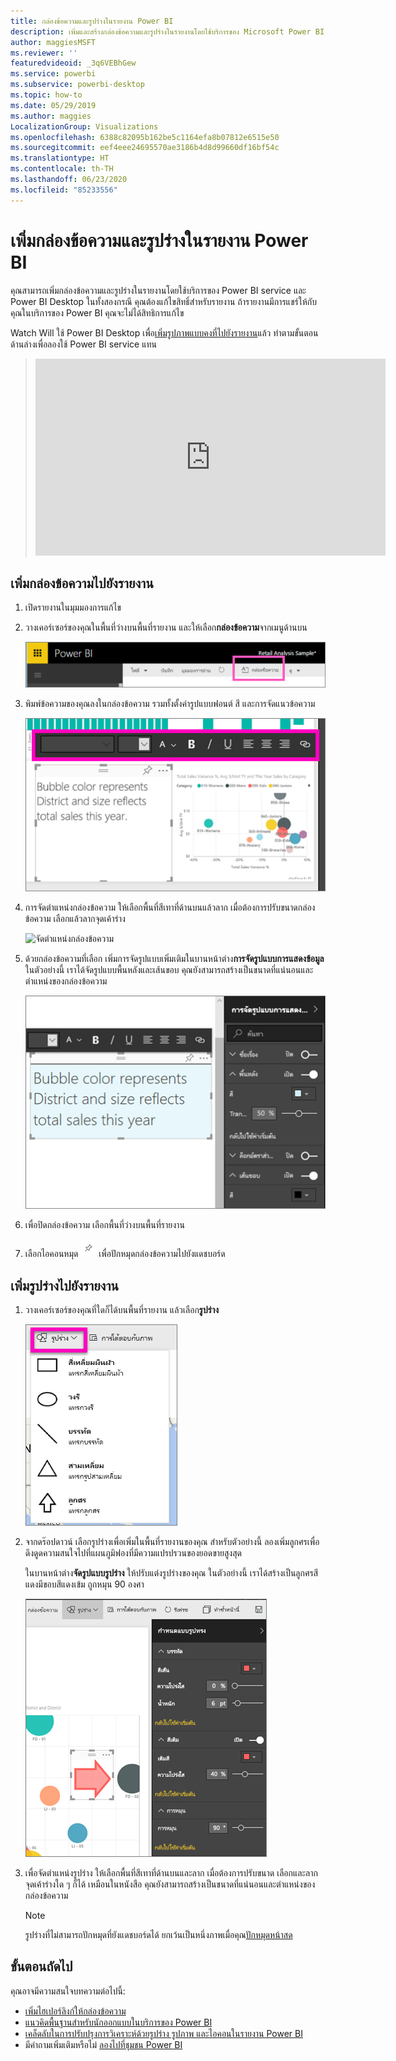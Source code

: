```yaml
---
title: กล่องข้อความและรูปร่างในรายงาน Power BI
description: เพิ่มและสร้างกล่องข้อความและรูปร่างในรายงานโดยใช้บริการของ Microsoft Power BI
author: maggiesMSFT
ms.reviewer: ''
featuredvideoid: _3q6VEBhGew
ms.service: powerbi
ms.subservice: powerbi-desktop
ms.topic: how-to
ms.date: 05/29/2019
ms.author: maggies
LocalizationGroup: Visualizations
ms.openlocfilehash: 6388c82095b162be5c1164efa8b07812e6515e50
ms.sourcegitcommit: eef4eee24695570ae3186b4d8d99660df16bf54c
ms.translationtype: HT
ms.contentlocale: th-TH
ms.lasthandoff: 06/23/2020
ms.locfileid: "85233556"
---
```

# <a name="add-text-boxes-and-shapes-to-power-bi-reports"></a>เพิ่มกล่องข้อความและรูปร่างในรายงาน Power BI
คุณสามารถเพิ่มกล่องข้อความและรูปร่างในรายงานโดยใช้บริการของ Power BI service และ Power BI Desktop ในทั้งสองกรณี คุณต้องแก้ไขสิทธิ์สำหรับรายงาน ถ้ารายงานมีการแชร์ให้กับคุณในบริการของ Power BI คุณจะไม่ได้สิทธิการแก้ไข 

Watch Will ใช้ Power BI Desktop เพื่อ[เพิ่มรูปภาพแบบคงที่ไปยังรายงาน](/learn/modules/visuals-in-power-bi/12-formatting)แล้ว ทำตามขั้นตอนด้านล่างเพื่อลองใช้ Power BI service แทน
> 
> <iframe width="560" height="315" src="https://www.youtube.com/embed/_3q6VEBhGew" frameborder="0" allowfullscreen></iframe>
> 

## <a name="add-a-text-box-to-a-report"></a>เพิ่มกล่องข้อความไปยังรายงาน
1. เปิดรายงานในมุมมองการแก้ไข

2. วางเคอร์เซอร์ของคุณในพื้นที่ว่างบนพื้นที่รายงาน และให้เลือก**กล่องข้อความ**จากเมนูด้านบน
   
   ![เลือกกล่องข้อความ](media/power-bi-reports-add-text-and-shapes/pbi_textbox.png)
3. พิมพ์ข้อความของคุณลงในกล่องข้อความ รวมทั้งตั้งค่ารูปแบบฟอนต์ สี และการจัดแนวข้อความ 
   
   ![กรอกข้อความ](media/power-bi-reports-add-text-and-shapes/pbi_textbox2new.png)
4. การจัดตำแหน่งกล่องข้อความ ให้เลือกพื้นที่สีเทาที่ด้านบนแล้วลาก เมื่อต้องการปรับขนาดกล่องข้อความ เลือกแล้วลากจุดเค้าร่าง 
   
   ![จัดตำแหน่งกล่องข้อความ](media/power-bi-reports-add-text-and-shapes/textboxsmaller.gif)

5. ด้วยกล่องข้อความที่เลือก เพิ่มการจัดรูปแบบเพิ่มเติมในบานหน้าต่าง**การจัดรูปแบบการแสดงข้อมูล** ในตัวอย่างนี้ เราได้จัดรูปแบบพื้นหลังและเส้นขอบ คุณยังสามารถสร้างเป็นขนาดที่แน่นอนและตำแหน่งของกล่องข้อความ  

   ![การจัดรูปแบบกล่องข้อความ](media/power-bi-reports-add-text-and-shapes/power-bi-borders.png)

6. เพื่อปิดกล่องข้อความ เลือกพื้นที่ว่างบนพื้นที่รายงาน 

7. เลือกไอคอนหมุด  ![ไอคอนรูปเข็มหมุด](media/power-bi-reports-add-text-and-shapes/pbi_pintile.png) เพื่อปักหมุดกล่องข้อความไปยังแดชบอร์ด 

## <a name="add-a-shape-to-a-report"></a>เพิ่มรูปร่างไปยังรายงาน
1. วางเคอร์เซอร์ของคุณที่ใดก็ได้บนพื้นที่รายงาน แล้วเลือก**รูปร่าง**
   
   ![เลือกรูปร่าง](media/power-bi-reports-add-text-and-shapes/power-bi-shapes.png)
2. จากดร๊อปดาวน์ เลือกรูปร่างเพื่อเพิ่มในพื้นที่รายงานของคุณ สำหรับตัวอย่างนี้ ลองเพิ่มลูกศรเพื่อดึงดูดความสนใจไปที่แผนภูมิฟองที่มีความแปรปรวนของยอดขายสูงสุด 
   
   ในบานหน้าต่าง**จัดรูปแบบรูปร่าง** ให้ปรับแต่งรูปร่างของคุณ ในตัวอย่างนี้ เราได้สร้างเป็นลูกศรสีแดงมีขอบสีแดงเข้ม ถูกหมุน 90 องศา
   
   ![กำหนดมุมมองเอง](media/power-bi-reports-add-text-and-shapes/power-bi-arrrow.png)
3. เพื่อจัดตำแหน่งรูปร่าง ให้เลือกพื้นที่สีเทาที่ด้านบนและลาก เมื่อต้องการปรับขนาด เลือกและลากจุดเค้าร่างใด ๆ ก็ได้ เหมือนในหนังสือ คุณยังสามารถสร้างเป็นขนาดที่แน่นอนและตำแหน่งของกล่องข้อความ

   > [!NOTE]
   > รูปร่างที่ไม่สามารถปักหมุดที่ยังแดชบอร์ดได้ ยกเว้นเป็นหนึ่งภาพเมื่อคุณ[ปักหมุดหน้าสด](service-dashboard-pin-live-tile-from-report.md) 
   > 
   > 

## <a name="next-steps"></a>ขั้นตอนถัดไป

คุณอาจมีความสนใจบทความต่อไปนี้:

* [เพิ่มไฮเปอร์ลิงก์ให้กล่องข้อความ](service-add-hyperlink-to-text-box.md)
* [แนวคิดพื้นฐานสำหรับนักออกแบบในบริการของ Power BI](../fundamentals/service-basic-concepts.md)
* [เคล็ดลับในการปรับปรุงการวิเคราะห์ด้วยรูปร่าง รูปภาพ และไอคอนในรายงาน Power BI](../guidance/report-tips-shapes-images-icons.md)
* มีคำถามเพิ่มเติมหรือไม่ [ลองไปที่ชุมชน Power BI](https://community.powerbi.com/)
